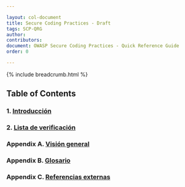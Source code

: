 ```yaml
---

layout: col-document
title: Secure Coding Practices - Draft
tags: SCP-QRG
author:
contributors:
document: OWASP Secure Coding Practices - Quick Reference Guide
order: 0

---
```


{% include breadcrumb.html %}
## Table of Contents

### 1. [Introducción](01-introduction/05-introduction)

### 2. [Lista de verificación](02-checklist/05-checklist)

### Appendix A. [Visión general](03-appendices/03-overview)

### Appendix B. [Glosario](03-appendices/05-glossary)

### Appendix C. [Referencias externas](03-appendices/07-references)
